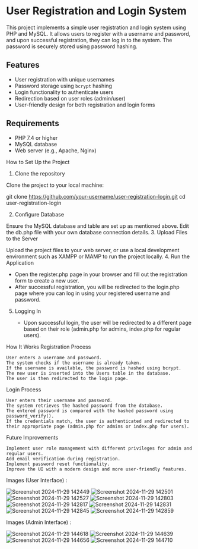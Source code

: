 # User Registration and Login System

This project implements a simple user registration and login system using PHP and MySQL. It allows users to register with a username and password, and upon successful registration, they can log in to the system. The password is securely stored using password hashing.

## Features

- User registration with unique usernames
- Password storage using `bcrypt` hashing
- Login functionality to authenticate users
- Redirection based on user roles (admin/user)
- User-friendly design for both registration and login forms

## Requirements

- PHP 7.4 or higher
- MySQL database
- Web server (e.g., Apache, Nginx)

How to Set Up the Project
1. Clone the repository

Clone the project to your local machine:

git clone https://github.com/your-username/user-registration-login.git
cd user-registration-login

2. Configure Database

Ensure the MySQL database and table are set up as mentioned above. Edit the db.php file with your own database connection details.
3. Upload Files to the Server

Upload the project files to your web server, or use a local development environment such as XAMPP or MAMP to run the project locally.
4. Run the Application

   - Open the register.php page in your browser and fill out the registration form to create a new user.
   - After successful registration, you will be redirected to the login.php page where you can log in using your registered username and password.

5. Logging In

   - Upon successful login, the user will be redirected to a different page based on their role (admin.php for admins, index.php for regular users).

How It Works
Registration Process

    User enters a username and password.
    The system checks if the username is already taken.
    If the username is available, the password is hashed using bcrypt.
    The new user is inserted into the Users table in the database.
    The user is then redirected to the login page.

Login Process

    User enters their username and password.
    The system retrieves the hashed password from the database.
    The entered password is compared with the hashed password using password_verify().
    If the credentials match, the user is authenticated and redirected to their appropriate page (admin.php for admins or index.php for users).

Future Improvements

    Implement user role management with different privileges for admin and regular users.
    Add email verification during registration.
    Implement password reset functionality.
    Improve the UI with a modern design and more user-friendly features.


Images (User Interface) :

![Screenshot 2024-11-29 142449](https://github.com/user-attachments/assets/6830b904-01ac-4efd-b088-7a6613e4deef)
![Screenshot 2024-11-29 142501](https://github.com/user-attachments/assets/c2cb6ef7-357b-4bce-83eb-38ec4cb5b3ff)
![Screenshot 2024-11-29 142527](https://github.com/user-attachments/assets/35b6d9fa-224d-4aa6-8201-9ff7a2fb87a6)
![Screenshot 2024-11-29 142803](https://github.com/user-attachments/assets/f7f33b13-e105-486e-9d49-65e3bf6df88d)
![Screenshot 2024-11-29 142817](https://github.com/user-attachments/assets/b39c0536-d59a-4c88-a5c0-81f90df9bfea)
![Screenshot 2024-11-29 142831](https://github.com/user-attachments/assets/65f1cf2d-64d3-4502-a73c-5397b158c502)
![Screenshot 2024-11-29 142845](https://github.com/user-attachments/assets/26be56e8-d5b4-439f-9634-a649917c5675)
![Screenshot 2024-11-29 142859](https://github.com/user-attachments/assets/6b024222-e1b9-4e42-b53f-8a9b5bf3bba3)



Images (Admin Interface) :

![Screenshot 2024-11-29 144618](https://github.com/user-attachments/assets/6068fd7a-44f3-4312-9c0b-0edb592f67c5)
![Screenshot 2024-11-29 144639](https://github.com/user-attachments/assets/55170c9b-545a-4997-abe2-78f8a8c649fb)
![Screenshot 2024-11-29 144656](https://github.com/user-attachments/assets/403caddf-6ff6-4392-9a05-579a14f77c81)
![Screenshot 2024-11-29 144710](https://github.com/user-attachments/assets/e89e8076-8fb2-49d0-8b0b-3f162ea7547a)

    

